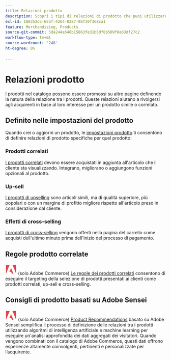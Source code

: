 ```yaml
---
title: Relazioni prodotto
description: Scopri i tipi di relazioni di prodotto che puoi utilizzare per promuovere i prodotti ad acquirenti mirati.
exl-id: 180352dc-65bf-4264-8287-9bf30f368ca1
feature: Merchandising, Products
source-git-commit: 5da244a548b15863fe31b5df8b509f8e63df27c2
workflow-type: tm+mt
source-wordcount: '248'
ht-degree: 0%

---
```


# Relazioni prodotto

I prodotti nel catalogo possono essere promossi su altre pagine definendo la natura della relazione tra i prodotti. Queste relazioni aiutano a rivolgersi agli acquirenti in base al loro interesse per un prodotto simile o correlato.

## Definito nelle impostazioni del prodotto

Quando crei o aggiorni un prodotto, le [impostazioni prodotto](../catalog/product-create.md#product-settings) ti consentono di definire relazioni di prodotto specifiche per quel prodotto:

### Prodotti correlati

[I prodotti correlati](../catalog/related-products-up-sells-cross-sells.md#related-products) devono essere acquistati in aggiunta all&#39;articolo che il cliente sta visualizzando. Integrano, migliorano o aggiungono funzioni opzionali al prodotto.

### Up-sell

[I prodotti di upselling](../catalog/related-products-up-sells-cross-sells.md#up-sells) sono articoli simili, ma di qualità superiore, più popolari o con un margine di profitto migliore rispetto all&#39;articolo preso in considerazione dal cliente.

### Effetti di cross-selling

[I prodotti di cross-selling](../catalog/related-products-up-sells-cross-sells.md#cross-sells) vengono offerti nella pagina del carrello come acquisti dell&#39;ultimo minuto prima dell&#39;inizio del processo di pagamento.

## Regole prodotto correlate

![Adobe Commerce](../assets/adobe-logo.svg) (solo Adobe Commerce) [Le regole dei prodotti correlati](product-related-rules.md) consentono di eseguire il targeting della selezione di prodotti presentati ai clienti come prodotti correlati, up-sell e cross-selling.

## Consigli di prodotto basati su Adobe Sensei

![Adobe Commerce](../assets/adobe-logo.svg) (solo Adobe Commerce) [Product Recommendations](https://experienceleague.adobe.com/docs/commerce/product-recommendations/overview.html?lang=it) basato su Adobe Sensei semplifica il processo di definizione delle relazioni tra i prodotti utilizzando algoritmi di intelligenza artificiale e machine learning per eseguire un&#39;analisi approfondita dei dati aggregati dei visitatori. Quando vengono combinati con il catalogo di Adobe Commerce, questi dati offrono esperienze altamente coinvolgenti, pertinenti e personalizzate per l’acquirente.
